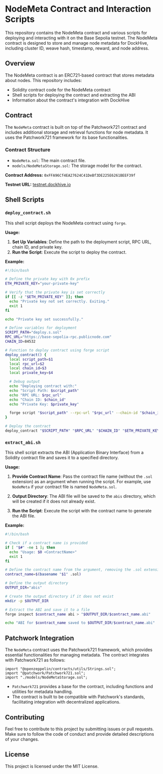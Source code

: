 # NodeMeta Contract and Interaction Scripts

This repository contains the NodeMeta contract and various scripts for deploying and interacting with it on the Base Sepolia testnet. The NodeMeta contract is designed to store and manage node metadata for DockHive, including cluster ID, weave hash, timestamp, reward, and node address.

## Overview

The NodeMeta contract is an ERC721-based contract that stores metadata about nodes. This repository includes:

- Solidity contract code for the NodeMeta contract
- Shell scripts for deploying the contract and extracting the ABI
- Information about the contract's integration with DockHive

## Contract

The `NodeMeta` contract is built on top of the Patchwork721 contract and includes additional storage and retrieval functions for node metadata. It uses the Patchwork721 framework for its base functionalities.

### Contract Structure

- `NodeMeta.sol`: The main contract file.
- `models/NodeMetaStorage.sol`: The storage model for the contract.

**Contract Address:** `0xFFA96Cf4EA27624C41DeBf3DE225E6261BEEF39f`

**Testnet URL:** [testnet.dockhive.io](https://testnet.dockhive.io)

## Shell Scripts

### `deploy_contract.sh`

This shell script deploys the NodeMeta contract using `forge`. 

**Usage:**

1. **Set Up Variables**: Define the path to the deployment script, RPC URL, chain ID, and private key.
2. **Run the Script**: Execute the script to deploy the contract.

**Example:**

```bash
#!/bin/bash

# Define the private key with 0x prefix
ETH_PRIVATE_KEY="your-private-key"

# Verify that the private key is set correctly
if [[ -z "$ETH_PRIVATE_KEY" ]]; then
  echo "Private key not set correctly. Exiting."
  exit 1
fi

echo "Private key set successfully."

# Define variables for deployment
SCRIPT_PATH="deploy.s.sol"
RPC_URL="https://base-sepolia-rpc.publicnode.com"
CHAIN_ID=84532

# Function to deploy contract using forge script
deploy_contract() {
  local script_path=$1
  local rpc_url=$2
  local chain_id=$3
  local private_key=$4

  # Debug output
  echo "Deploying contract with:"
  echo "Script Path: $script_path"
  echo "RPC URL: $rpc_url"
  echo "Chain ID: $chain_id"
  echo "Private Key: $private_key"

  forge script "$script_path" --rpc-url "$rpc_url" --chain-id "$chain_id" --private-key "$private_key" --broadcast
}

# Deploy the contract
deploy_contract "$SCRIPT_PATH" "$RPC_URL" "$CHAIN_ID" "$ETH_PRIVATE_KEY"
```

### `extract_abi.sh`

This shell script extracts the ABI (Application Binary Interface) from a Solidity contract file and saves it to a specified directory.

**Usage:**

1. **Provide Contract Name**: Pass the contract file name (without the `.sol` extension) as an argument when running the script. For example, use `NodeMeta` if your contract file is named `NodeMeta.sol`.

2. **Output Directory**: The ABI file will be saved to the `abis` directory, which will be created if it does not already exist.

3. **Run the Script**: Execute the script with the contract name to generate the ABI file.

**Example:**

```bash
#!/bin/bash

# Check if a contract name is provided
if [ "$#" -ne 1 ]; then
  echo "Usage: $0 <ContractName>"
  exit 1
fi

# Define the contract name from the argument, removing the .sol extension if present
contract_name=$(basename "$1" .sol)

# Define the output directory
OUTPUT_DIR="abis"

# Create the output directory if it does not exist
mkdir -p $OUTPUT_DIR

# Extract the ABI and save it to a file
forge inspect $contract_name abi > "$OUTPUT_DIR/$contract_name.abi"

echo "ABI for $contract_name saved to $OUTPUT_DIR/$contract_name.abi"
```

## Patchwork Integration

The `NodeMeta` contract uses the Patchwork721 framework, which provides essential functionalities for managing metadata. The contract integrates with Patchwork721 as follows:

```solidity
import "@openzeppelin/contracts/utils/Strings.sol";
import "@patchwork/Patchwork721.sol";
import "./models/NodeMetaStorage.sol";
```

- `Patchwork721` provides a base for the contract, including functions and utilities for metadata handling.
- The contract is built to be compatible with Patchwork's standards, facilitating integration with decentralized applications.

## Contributing

Feel free to contribute to this project by submitting issues or pull requests. Make sure to follow the code of conduct and provide detailed descriptions of your changes.

## License

This project is licensed under the MIT License.

